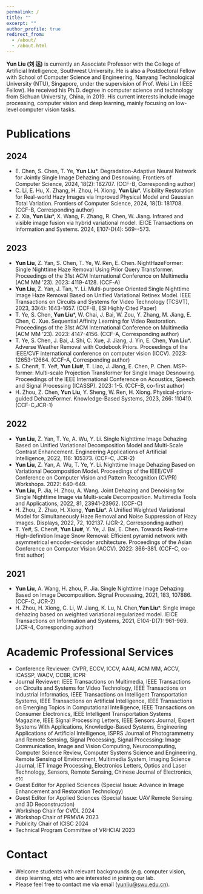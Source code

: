 ```yaml
---
permalink: /
title: ""
excerpt: ""
author_profile: true
redirect_from: 
  - /about/
  - /about.html
---
```


**Yun Liu (刘 运)** is currently an Associate Professor with the College of Artificial Intelligence, Southwest University. He is also a Postdoctoral Fellow with School of Computer Science and Engineering, Nanyang Technological University (NTU), Singapore, under the supervision of Prof. Weisi Lin (IEEE Fellow). He received his Ph.D. degree in computer science and technology from Sichuan University, China, in 2019. His current interests include image processing, computer vision and deep learning,  mainly focusing on low-level computer vision tasks.  

# Publications
##  2024
- E. Chen, S. Chen, T. Ye, **Yun Liu***. Degradation-Adaptive Neural Network for Jointly Single Image Dehazing and Desnowing. Frontiers of Computer Science, 2024, 18(2): 182707. (CCF-B, Corresponding author)
- C. Li, E. Hu, X. Zhang, H. Zhou, H. Xiong, **Yun Liu***. Visibility Restoration for Real-world Hazy Images via Improved Physical Model and Gaussian Total Variation. Frontiers of Computer Science, 2024, 18(1): 181708. (CCF-B, Corresponding author)
- Z. Xia, **Yun Liu***, X. Wang, F. Zhang, R. Chen, W. Jiang. Infrared and visible image fusion via hybrid variational model. IEICE Transactions on Information and Systems. 2024, E107-D(4): 569--573.

##  2023
- **Yun Liu**, Z. Yan, S. Chen, T. Ye, W. Ren, E. Chen. NightHazeFormer: Single Nighttime Haze Removal Using Prior Query Transformer. Proceedings of the 31st ACM International Conference on Multimedia (ACM MM '23). 2023: 4119-4128. (CCF-A)
- **Yun Liu**, Z. Yan, J. Tan, Y. Li. Multi-purpose Oriented Single Nighttime Image Haze Removal Based on Unified Variational Retinex Model. IEEE Transactions on Circuits and Systems for Video Technology (TCSVT), 2023, 33(4): 1643-1657. (CCF-B, ESI Highly Cited Paper)
- T. Ye, S. Chen, **Yun Liu***, W. Chai, J. Bai, W. Zou, Y. Zhang, M. Jiang, E. Chen, C. Xue. Sequential Affinity Learning for Video Restoration. Proceedings of the 31st ACM International Conference on Multimedia (ACM MM '23). 2023: 4147-4156. (CCF-A, Corresponding author)
- T. Ye, S. Chen, J. Bai, J. Shi, C. Xue, J. Jiang, J. Yin, E. Chen, **Yun Liu***. Adverse Weather Removal with Codebook Priors. Proceedings of the IEEE/CVF international conference on computer vision (ICCV). 2023: 12653-12664.  (CCF-A, Corresponding author)
- S. Chen#, T. Ye#, **Yun Liu#**, T. Liao, J. Jiang, E. Chen, P. Chen. MSP-former: Multi-scale Projection Transformer for Single Image Desnowing. Proceedings of the IEEE International Conference on Acoustics, Speech and Signal Processing (ICASSP). 2023: 1-5. (CCF-B, co-first author)
- H. Zhou, Z. Chen, **Yun Liu**, Y. Sheng, W. Ren, H. Xiong. Physical-priors-guided DehazeFormer. Knowledge-Based Systems, 2023, 266: 110410. (CCF-C,JCR-1)
  
##  2022
- **Yun Liu**, Z. Yan, T. Ye, A. Wu, Y. Li. Single Nighttime Image Dehazing Based on Unified Variational Decomposition Model and Multi-Scale Contrast Enhancement. Engineering Applications of Artificial Intelligence, 2022, 116: 105373. (CCF-C, JCR-2)
- **Yun Liu**, Z. Yan, A. Wu, T. Ye, Y. Li. Nighttime Image Dehazing Based on Variational Decomposition Model. Proceedings of the IEEE/CVF Conference on Computer Vision and Pattern Recognition (CVPR) Workshops. 2022: 640-649.
- **Yun Liu**, P. Jia, H. Zhou, A. Wang. Joint Dehazing and Denoising for Single Nighttime Image via Multi-scale Decomposition. Multimedia Tools and Applications, 2022, 81, 23941-23962. (CCF-C)
- H. Zhou, Z. Zhao, H. Xiong, **Yun Liu***. A Unified Weighted Variational Model for Simultaneously Haze Removal and Noise Suppression of Hazy Images. Displays, 2022, 72, 102137. (JCR-2, Corresponding author)
- T. Ye#, S. Chen#, **Yun Liu#**, Y. Ye, J. Bai, E. Chen. Towards Real-time High-definition Image Snow Removal: Efficient pyramid network with asymmetrical encoder-decoder architecture. Proceedings of the Asian Conference on Computer Vision (ACCV). 2022: 366-381. (CCF-C, co-first author)

##  2021 
- **Yun Liu**, A. Wang, H. zhou, P. Jia. Single Nighttime Image Dehazing Based on Image Decomposition. Signal Processing, 2021, 183, 107886. (CCF-C, JCR-2)
- H. Zhou, H. Xiong, C. Li, W. Jiang, K. Lu, N. Chen,**Yun Liu***. Single image dehazing based on weighted variational regularized model. IEICE Transactions on Information and Systems, 2021, E104-D(7): 961-969. (JCR-4, Corresponding author)

#  Academic Professional Services
- Conference Reviewer: CVPR, ECCV, ICCV, AAAI, ACM MM, ACCV, ICASSP, WACV, CCBR, ICPR
- Journal Reviewer: IEEE Transactions on Multimedia, IEEE Transactions on Circuits and Systems for Video Technology, IEEE Transactions on Industrial Informatics, IEEE Transactions on Intelligent Transportation Systems, IEEE Transactions on Artificial Intelligence, IEEE Transactions on Emerging Topics in Computational Intelligence, IEEE Transactions on Consumer Electronics, IEEE Intelligent Transportation Systems Magazine, IEEE Signal Processing Letters, IEEE Sensors Journal, Expert Systems With Applications, Knowledge-Based Systems, Engineering Applications of Artificial Intelligence, ISPRS Journal of Photogrammetry and Remote Sensing, Signal Processing, Signal Processing: Image Communication, Image and Vision Computing, Neurocomputing, Computer Science Review, Computer Systems Science and Engineering, Remote Sensing of Environment, Multimedia System, Imaging Science Journal, IET Image Processing, Electronics Letters, Optics and Laser Technology, Sensors, Remote Sensing, Chinese Journal of Electronics, etc
- Guest Editor for Applied Sciences (Special Issue: Advance in Image Enhancement and Restoration Technology)
- Guest Editor for Applied Sciences (Special Issue: UAV Remote Sensing and 3D Reconstruction)
- Workshop Chair for CVDL 2024
- Workshop Chair of PRMVIA 2023
- Publicity Chair of ICISC 2024
- Technical Program Committee of VRHCIAI 2023

# Contact
- Welcome students with relevant backgrounds (e.g. computer vision, deep learning, etc) who are interested in joining our lab.
- Please feel free to contact me via email (yunliu@swu.edu.cn).

